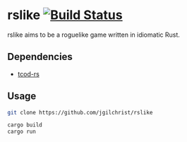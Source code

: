 # rslike [![Build Status](https://travis-ci.org/jgilchrist/rslike.svg?branch=dev)](https://travis-ci.org/jgilchrist/rslike)

rslike aims to be a roguelike game written in idiomatic Rust.

## Dependencies

* [tcod-rs](https://github.com/tomassedovic/tcod-rs)

## Usage

```sh
git clone https://github.com/jgilchrist/rslike

cargo build
cargo run
```
